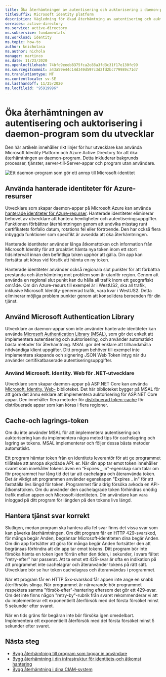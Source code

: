 ```yaml
---
title: Öka återhämtningen av autentisering och auktorisering i daemon-program som du utvecklar
titleSuffix: Microsoft identity platform
description: Vägledning för ökad återhämtning av autentisering och auktorisering i daemon-program med hjälp av Microsoft Identity Platform
services: active-directory
ms.service: active-directory
ms.subservice: fundamentals
ms.workload: identity
ms.topic: how-to
author: knicholasa
ms.author: nichola
manager: martinco
ms.date: 11/23/2020
ms.openlocfilehash: 74bfc9eeeb8375fca2c88a3fd3c31f17e130fc99
ms.sourcegitcommit: a43a59e44c14d349d597c3d2fd2bc779989c71d7
ms.translationtype: MT
ms.contentlocale: sv-SE
ms.lasthandoff: 11/25/2020
ms.locfileid: "95919996"
---
```

# <a name="increase-the-resilience-of-authentication-and-authorization-in-daemon-applications-you-develop"></a>Öka återhämtningen av autentisering och auktorisering i daemon-program som du utvecklar

Den här artikeln innehåller rikt linjer för hur utvecklare kan använda Microsoft Identity Platform och Azure Active Directory för att öka återhämtningen av daemon-program. Detta inkluderar bakgrunds processer, tjänster, server-till-Server-appar och program utan användare.

![Ett daemon-program som gör ett anrop till Microsoft-identitet](media/resilience-daemon-app/calling-microsoft-identity.png)

## <a name="use-managed-identities-for-azure-resources"></a>Använda hanterade identiteter för Azure-resurser

Utvecklare som skapar daemon-appar på Microsoft Azure kan använda [hanterade identiteter för Azure-resurser](https://docs.microsoft.com/azure/active-directory/managed-identities-azure-resources/overview). Hanterade identiteter eliminerar behovet av utvecklare att hantera hemligheter och autentiseringsuppgifter. Funktionen förbättrar återhämtningen genom att undvika misstag runt certifikatets förfallo datum, rotations fel eller förtroende. Den har också flera inbyggda funktioner som specifikt är avsedda att öka återhämtningen.

Hanterade identiteter använder långa åtkomsttoken och information från Microsoft Identity för att proaktivt hämta nya token inom ett stort tidsintervall innan den befintliga token upphör att gälla. Din app kan fortsätta att köras vid försök att hämta en ny token.

Hanterade identiteter använder också regionala slut punkter för att förbättra prestanda och återhämtning mot problem som är utanför region. Genom att använda en regional slut punkt kan du hålla all trafik inom ett geografiskt område. Om din Azure-resurs till exempel är i WestUS2, ska all trafik, inklusive Microsoft Identity-genererad trafik, vara kvar i WestUS2. Detta eliminerar möjliga problem punkter genom att konsolidera beroenden för din tjänst.

## <a name="use-the-microsoft-authentication-library"></a>Använd Microsoft Authentication Library

Utvecklare av daemon-appar som inte använder hanterade identiteter kan använda [Microsoft Authentication Library (MSAL)](https://docs.microsoft.com/azure/active-directory/develop/msal-overview), som gör det enkelt att implementera autentisering och auktorisering, och använder automatiskt bästa metoder för återhämtning. MSAL gör det enklare att tillhandahålla nödvändiga klient uppgifter. Ditt program behöver till exempel inte implementera skapande och signering JSON Web Token intyg när du använder certifikatbaserade autentiseringsuppgifter.

### <a name="use-microsoftidentityweb-for-net-developers"></a>Använd Microsoft. Identity. Web för .NET-utvecklare

Utvecklare som skapar daemon-appar på ASP.NET Core kan använda [Microsoft. Identity. Web-](https://docs.microsoft.com/azure/active-directory/develop/microsoft-identity-web) biblioteket. Det här biblioteket bygger på MSAL för att göra det ännu enklare att implementera auktorisering för ASP.NET Core appar. Den innehåller flera metoder för [distribuerad token-cache](https://github.com/AzureAD/microsoft-identity-web/wiki/token-cache-serialization#distributed-token-cache) för distribuerade appar som kan köras i flera regioner.

## <a name="cache-and-store-tokens"></a>Cache-och lagrings-token

Om du inte använder MSAL för att implementera autentisering och auktorisering kan du implementera några metod tips för cachelagring och lagring av tokens. MSAL implementerar och följer dessa bästa metoder automatiskt.

Ett program hämtar token från en identitets leverantör för att ge programmet tillåtelse att anropa skyddade API: er. När din app tar emot token innehåller svaret som innehåller tokens även en "Expires \_ in"-egenskap som talar om för programmet hur lång tid det tar att cachelagra och återanvända token. Det är viktigt att programmen använder egenskapen "Expires \_ in" för att fastställa livs längd för token. Programmet får aldrig försöka avkoda en API-åtkomsttoken. Om du använder den cachelagrade token förhindras onödig trafik mellan appen och Microsoft-identiteten. Din användare kan vara inloggad på ditt program för längden på den tokens livs längd.

## <a name="properly-handle-service-responses"></a>Hantera tjänst svar korrekt

Slutligen, medan program ska hantera alla fel svar finns det vissa svar som kan påverka återhämtningen. Om ditt program får en HTTP 429-svarskod, för många begär Anden, begränsar Microsoft-identiteten dina begär Anden. Om din app fortsätter att göra för många begär Anden fortsätter den att begränsas förhindra att din app tar emot tokens. Ditt program bör inte försöka hämta en token igen förrän efter den tiden, i sekunder, i svars fältet "retry-efter" har passerat. Att ta emot ett 429-svar är ofta en indikation på att programmet inte cachelagrar och återanvänder tokens på rätt sätt. Utvecklare bör se hur token cachelagras och återanvändas i programmet.

När ett program får en HTTP 5xx-svarskod får appen inte ange en snabb återförsöks slinga. När programmet är närvarande bör programmet respektera samma "försök-efter"-hantering eftersom det gör ett 429-svar. Om det inte finns någon "retry-by"-rubrik från svaret rekommenderar vi att du implementerar ett exponentiellt återförsök med det första försöket minst 5 sekunder efter svaret.

När en tids gräns för begäran inte bör försöka igen omedelbart. Implementera ett exponentiellt återförsök med det första försöket minst 5 sekunder efter svaret.

## <a name="next-steps"></a>Nästa steg

- [Bygg återhämtning till program som loggar in användare](resilience-client-app.md)
- [Bygg återhämtning i din infrastruktur för identitets-och åtkomst hantering](resilience-in-infrastructure.md)
- [Bygg återhämtning i dina CIAM-system](resilience-b2c.md)
